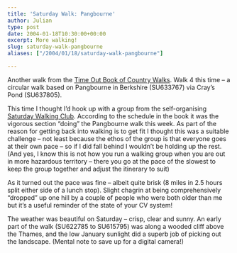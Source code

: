 ```yaml
---
title: 'Saturday Walk: Pangbourne'
author: Julian
type: post
date: 2004-01-18T10:30:00+00:00
excerpt: More walking!
slug: saturday-walk-pangbourne 
aliases: ["/2004/01/18/saturday-walk-pangbourne"]

---
```

Another walk from the [Time Out Book of Country Walks][1]. Walk 4 this time &#8211; a circular walk based on Pangbourne in Berkshire (SU633767) via Cray&#8217;s Pond (SU637805).

This time I thought I&#8217;d hook up with a group from the self-organising [Saturday Walking Club][2]. According to the schedule in the book it was the vigorous section &#8220;doing&#8221; the Pangbourne walk this week. As part of the reason for getting back into walking is to get fit I thought this was a suitable challenge &#8211; not least because the ethos of the group is that everyone goes at their own pace &#8211; so if I did fall behind I wouldn&#8217;t be holding up the rest. (And yes, I know this is not how you run a walking group when you are out in more hazardous territory &#8211; there you go at the pace of the slowest to keep the group together and adjust the itinerary to suit)

As it turned out the pace was fine &#8211; albeit quite brisk (8 miles in 2.5 hours split either side of a lunch stop). Slight chagrin at being comprehensively &#8220;dropped&#8221; up one hill by a couple of people who were both older than me but it&#8217;s a useful reminder of the state of your CV system!

The weather was beautiful on Saturday &#8211; crisp, clear and sunny. An early part of the walk (SU622785 to SU615795) was along a wooded cliff above the Thames, and the low January sunlight did a superb job of picking out the landscape. (Mental note to save up for a digital camera!)

 [1]: https://www.synesthesia.co.uk/library/archives/000305.php
 [2]: https://www.walkingclub.org.uk/